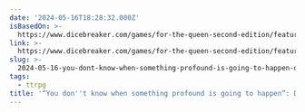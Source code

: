 ```yaml
---
date: '2024-05-16T18:28:32.000Z'
isBasedOn: >-
  https://www.dicebreaker.com/games/for-the-queen-second-edition/feature/alex-roberts-interview
link: >-
  https://www.dicebreaker.com/games/for-the-queen-second-edition/feature/alex-roberts-interview
slug: >-
  2024-05-16-you-dont-know-when-something-profound-is-going-to-happen-designer-behin
tags:
  - ttrpg
title: '“You don''t know when something profound is going to happen”: Designer behin'
---
```

 
